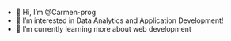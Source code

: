 - 👋 Hi, I’m @Carmen-prog
- 👀 I’m interested in Data Analytics and Application Development!
- 🌱 I’m currently learning more about web development

